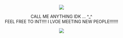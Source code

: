 <p align="center">
  <image src="https://media.discordapp.net/attachments/1036605748794363924/1203310001809133648/wJiqnvsf215aQAAAABJRU5ErkJggg.png?ex=65d0a0c4&is=65be2bc4&hm=237d85bf3e201e019110e4d366ca13c5a040294757948a916368ed09ecfbf3b6&=&format=webp&quality=lossless&width=290&height=316">
</p>


<p align="center">
CALL ME ANYTHING IDK  ... ^_^
<br>
FEEL FREE TO INT!!!! I LVOE MEETING NEW PEOPLE!!!!!!!
<br>
<p align="center">
<image  src="https://epic.crd.co/assets/images/gallery02/f8a1cdc1.gif?v=b52a0828">




</p>
</p>



</p>

<br>





<!--
**deathdelivery/deathdelivery** is a ✨ _special_ ✨ repository because its `README.md` (this file) appears on your GitHub profile.

Here are some ideas to get you started:

- 🔭 I’m currently working on ...
- 🌱 I’m currently learning ...
- 👯 I’m looking to collaborate on ...
- 🤔 I’m looking for help with ...
- 💬 Ask me about ...
- 📫 How to reach me: ...
- 😄 Pronouns: ...
- ⚡ Fun fact: ...
-->
